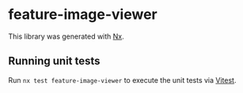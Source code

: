 # feature-image-viewer

This library was generated with [Nx](https://nx.dev).

## Running unit tests

Run `nx test feature-image-viewer` to execute the unit tests via [Vitest](https://vitest.dev/).
